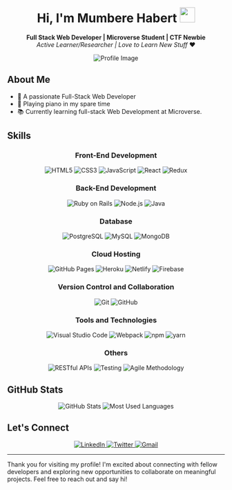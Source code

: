 <h1 align="center">Hi, I'm Mumbere Habert <img src="https://media.giphy.com/media/hvRJCLFzcasrR4ia7z/giphy.gif" width="35"></h1>

<p align="center">
  <b>Full Stack Web Developer | Microverse Student | CTF Newbie</b>
  <br>
  <i>Active Learner/Researcher | Love to Learn New Stuff</i> ❤️
</p>

<p align="center">
  <img src="https://user-images.githubusercontent.com/73097560/115834477-dbab4500-a447-11eb-908a-139a6edaec5c.gif" alt="Profile Image">
</p>

## About Me

- 🚀 A passionate Full-Stack Web Developer
- 🎹 Playing piano in my spare time
- 📚 Currently learning full-stack Web Development at Microverse.

## Skills

<div align="center">
  <h3>Front-End Development</h3>
  <img src="https://img.shields.io/badge/HTML5%20-%23E34F26.svg?style=for-the-badge&logo=html5&logoColor=white" alt="HTML5">
  <img src="https://img.shields.io/badge/CSS%20-%231572B6.svg?style=for-the-badge&logo=css3&logoColor=white" alt="CSS3">
  <img src="https://img.shields.io/badge/JavaScript%20-%23F7DF1E.svg?style=for-the-badge&logo=javascript&logoColor=black" alt="JavaScript">
  <img src="https://img.shields.io/badge/React%20-%2361DAFB.svg?style=for-the-badge&logo=react&logoColor=black" alt="React">
  <img src="https://img.shields.io/badge/Redux%20-%23764ABC.svg?style=for-the-badge&logo=redux&logoColor=white" alt="Redux">

  <h3>Back-End Development</h3>
  <img src="https://img.shields.io/badge/Ruby%20on%20Rails-%23CC0000.svg?style=for-the-badge&logo=ruby-on-rails&logoColor=white" alt="Ruby on Rails">
  <img src="https://img.shields.io/badge/Node.js%20-%23339933.svg?style=for-the-badge&logo=node.js&logoColor=white" alt="Node.js">
  <img src="https://img.shields.io/badge/Java-%23FF0000.svg?style=for-the-badge&logo=java&logoColor=white" alt="Java">

  <h3>Database</h3>
  <img src="https://img.shields.io/badge/PostgreSQL-%23316192.svg?style=for-the-badge&logo=postgresql&logoColor=white" alt="PostgreSQL">
  <img src="https://img.shields.io/badge/MySQL-%2300758F.svg?style=for-the-badge&logo=mysql&logoColor=white" alt="MySQL">
  <img src="https://img.shields.io/badge/MongoDB-%2347A248.svg?style=for-the-badge&logo=mongodb&logoColor=white" alt="MongoDB">

  <h3>Cloud Hosting</h3>
  <img src="https://img.shields.io/badge/GitHub%20Pages-%23327FC7.svg?style=for-the-badge&logo=github&logoColor=white" alt="GitHub Pages">
  <img src="https://img.shields.io/badge/Heroku-%23430098.svg?style=for-the-badge&logo=heroku&logoColor=white" alt="Heroku">
  <img src="https://img.shields.io/badge/Netlify-%23000000.svg?style=for-the-badge&logo=netlify&logoColor=white" alt="Netlify">
  <img src="https://img.shields.io/badge/Firebase-%23FFCA28.svg?style=for-the-badge&logo=firebase&logoColor=black" alt="Firebase">

  <h3>Version Control and Collaboration</h3>
  <img src="https://img.shields.io/badge/git-%23F05033.svg?style=for-the-badge&logo=git&logoColor=white" alt="Git">
  <img src="https://img.shields.io/badge/github-%23121011.svg?style=for-the-badge&logo=github&logoColor=white" alt="GitHub">

  <h3>Tools and Technologies</h3>
  <img src="https://img.shields.io/badge/Visual%20Studio%20Code-0078d7.svg?style=for-the-badge&logo=visual-studio-code&logoColor=white" alt="Visual Studio Code">
  <img src="https://img.shields.io/badge/Webpack-%238DD6F9.svg?style=for-the-badge&logo=webpack&logoColor=black" alt="Webpack">
  <img src="https://img.shields.io/badge/npm-%23CB3837.svg?style=for-the-badge&logo=npm&logoColor=white" alt="npm">
  <img src="https://img.shields.io/badge/yarn-%232187B6.svg?style=for-the-badge&logo=yarn&logoColor=white" alt="yarn">

  <h3>Others</h3>
  <img src="https://img.shields.io/badge/RESTful%20APIs-%2300BFFF.svg?style=for-the-badge&logo=api&logoColor=white" alt="RESTful APIs">
  <img src="https://img.shields.io/badge/Testing-%23EA4335.svg?style=for-the-badge&logo=testing&logoColor=white" alt="Testing">
  <img src="https://img.shields.io/badge/Agile%20Methodology-%2300547B.svg?style=for-the-badge&logo=agile&logoColor=white" alt="Agile Methodology">
</div>

## GitHub Stats

<div align="center">
  <img src="https://github-readme-stats.vercel.app/api?username=mumbereh&include_all_commits=true&count_private=true&show_icons=true&line_height=20&title_color=7A7ADB&icon_color=2234AE&text_color=D3D3D3&bg_color=0,000000,130F40" alt="GitHub Stats">
  <img src="https://github-readme-stats.vercel.app/api/top-langs?username=mumbereh&show_icons=true&locale=en&layout=compact&line_height=20&title_color=7A7ADB&icon_color=2234AE&text_color=D3D3D3&bg_color=0,000000,130F40" alt="Most Used Languages">
</div>

## Let's Connect

<div align="center">
  <a href="https://www.linkedin.com/in/mumbere-habert-33898a255" target="_blank">
    <img src="https://img.shields.io/badge/LinkedIn-%2300acee.svg?color=405DE6&style=for-the-badge&logo=linkedin&logoColor=white" alt="LinkedIn">
  </a>
  <a href="https://twitter.com/mumberehabert1" target="_blank">
    <img src="https://img.shields.io/badge/Twitter-%2300acee.svg?color=1DA1F2&style=for-the-badge&logo=twitter&logoColor=white" alt="Twitter">
  </a>
  <a href="mailto:siirasonh@gmail.com" target="_blank">
    <img src="https://img.shields.io/badge/Gmail-%23EA4335.svg?style=for-the-badge&logo=gmail&logoColor=white" alt="Gmail">
  </a>
</div>

---

Thank you for visiting my profile! I'm excited about connecting with fellow developers and exploring new opportunities to collaborate on meaningful projects. Feel free to reach out and say hi!

